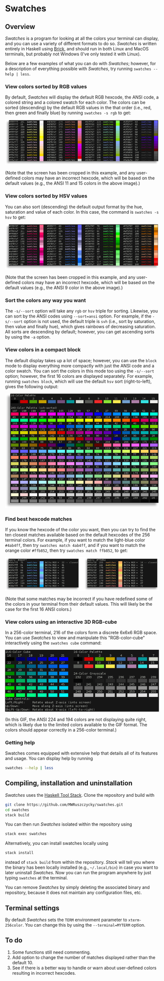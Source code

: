 # Swatches

## Overview

*Swatches* is a program for looking at all the colors your terminal can display, and you can use a variety of different formats to do so. *Swatches* is written entirely in Haskell using [Brick](https://hackage.haskell.org/package/brick), and should run in both Linux and MacOS terminals, but probably not Windows (I've only tested it with Linux).

Below are a few examples of what you can do with *Swatches*; however, for a description of everything possible with *Swatches*, try running `swatches --help | less`.

### View colors sorted by RGB values

By default, *Swatches* will display the default RGB hexcode, the ANSI code, a colored string and a colored swatch for each color. The colors can be sorted (descending) by the default RGB values in the that order (i.e., red, then green and finally blue) by running `swatches -s rgb` to get:

![ravel-rgb](demos/ravel_rgb.png)

(Note that the screen has been cropped in this example, and any user-defined colors may have an incorrect hexcode, which will be based on the default values (e.g., the ANSI 11 and 15 colors in the above image).)

### View colors sorted by HSV values

You can also sort (descending) the default output format by the hue, saturation and value of each color. In this case, the command is `swatches -s hsv` to get:

![ravel-rgb](demos/ravel_hsv.png)

(Note that the screen has been cropped in this example, and any user-defined colors may have an incorrect hexcode, which will be based on the default values (e.g., the ANSI 9 color in the above image).)

### Sort the colors any way you want

The `-s/--sort` option will take any `rgb` or `hsv` triple for sorting. Likewise, you can sort by the ANSI codes using `--sort=ansi` option. For example, if the `-s/--sort` option is not used, the default triple is `svh` (i.e., sort by saturation, then value and finally hue), which gives rainbows of decreasing saturation. All sorts are descending by default; however, you can get ascending sorts by using the `-a` option.

### View colors in a compact block

The default display takes up a lot of space; however, you can use the `block` mode to display everything more compactly with just the ANSI code and a color swatch. You can sort the colors in this mode too using the `-s/--sort` option; however, the first 16 colors are displayed separately. For example, running `swatches block`, which will use the default `hsv` sort (right-to-left), gives the following output:

![ravel-rgb](demos/block.png)

### Find best hexcode matches

If you know the hexcode of the color you want, then you can try to find the ten closest matches available based on the default hexcodes of the 256 terminal colors. For example, if you want to match the light-blue color `#4ab4ff`, then try `swatches match 4ab4ff`, and if you want to match the orange color `#ffb852`, then try `swatches match ffb852`, to get:

![matches](demos/matches.png)

(Note that some matches may be incorrect if you have redefined some of the colors in your terminal from their default values. This will likely be the case for the first 16 ANSI colors.)

### View colors using an interactive 3D RGB-cube

In a 256-color terminal, 216 of the colors form a discrete 6x6x6 RGB space. You can use *Swatches* to view and manipulate this "RGB-color-cube" interactively using the `swatches cube` command:

![cube](demos/cube.gif)

(In this GIF, the ANSI 224 and 194 colors are not displaying quite right, which is likely due to the limited colors available to the GIF format. The colors should appear correctly in a 256-color terminal.)

### Getting help

Swatches comes equipped with extensive help that details all of its features and usage. You can display help by running
```sh
swatches --help | less
```

## Compiling, installation and uninstallation

*Swatches* uses the [Haskell Tool Stack](https://docs.haskellstack.org/en/stable/README/). Clone the repository and build with
```sh
git clone https://github.com/MWRuszczycky/swatches.git
cd swatches
stack build
```
You can then run *Swatches* isolated within the repository using
```sh
stack exec swatches
```
Alternatively, you can install swatches locally using
```sh
stack install
```
instead of `stack build` from within the repository. *Stack* will tell you where the binary has been locally installed (e.g., `~/.local/bin`) in case you want to later uninstall *Swatches*. Now you can run the program anywhere by just typing `swatches` at the terminal.

You can remove *Swatches* by simply deleting the associated binary and repository, because it does not maintain any configuration files, etc.

## Terminal settings

By default *Swatches* sets the `TERM` environment parameter to `xterm-256color`. You can change this by using the `--terminal=MYTERM` option.

## To do

1. Some functions still need commenting.
2. Add option to change the number of matches displayed rather than the default 10.
3. See if there is a better way to handle or warn about user-defined colors resulting in incorrect hexcodes.
